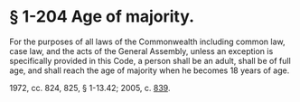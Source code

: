 # § 1-204 Age of majority.

<p>For the purposes of all laws of the Commonwealth including common law, case law, and the acts of the General Assembly, unless an exception is specifically provided in this Code, a person shall be an adult, shall be of full age, and shall reach the age of majority when he becomes 18 years of age.</p><p>1972, cc. 824, 825, § 1-13.42; 2005, c. <a href='http://lis.virginia.gov/cgi-bin/legp604.exe?051+ful+CHAP0839'>839</a>.</p>